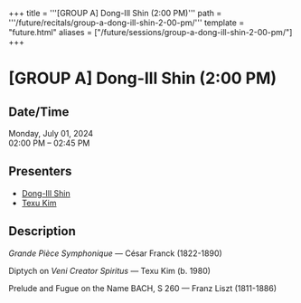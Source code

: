 +++
title = '''[GROUP A] Dong-Ill Shin (2:00 PM)'''
path = '''/future/recitals/group-a-dong-ill-shin-2-00-pm/'''
template = "future.html"
aliases = ["/future/sessions/group-a-dong-ill-shin-2-00-pm/"]
+++

<h1>[GROUP A] Dong-Ill Shin (2:00 PM)</h1>

<h2>Date/Time</h2>
<p>Monday, July 01, 2024<br>
02:00 PM – 02:45 PM</p>
<h2>Presenters</h2>
<ul>
<li><a href="/future/performers/dong-ill-shin/">Dong-Ill Shin</a></li>
<li><a href="/future/composers/texu-kim/">Texu Kim</a></li>
</ul>
<h2>Description</h2>

<div class="ag87-crtemvc-hsbk"><div class="css-vsf5of"><p style="text-align:left;" class="carina-rte-public-DraftStyleDefault-block"><span style="font-style: italic;">Grande Pièce Symphonique</span> — César Franck (1822-1890)</p><p style="text-align:left;" class="carina-rte-public-DraftStyleDefault-block">Diptych on <span style="font-style: italic;">Veni Creator Spiritus</span> — Texu Kim (b. 1980)</p><p style="text-align:left;" class="carina-rte-public-DraftStyleDefault-block">Prelude and Fugue on the Name BACH, S 260 — Franz Liszt (1811-1886)</p></div></div>


